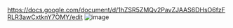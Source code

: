 https://docs.google.com/document/d/1hZSR5ZMQv2PavZJAAS6DHsO6fzFRLR3awCxtknY7OMY/edit
![image](https://user-images.githubusercontent.com/115420097/236207491-6383b410-d939-4515-ac5d-fc050819af58.png)


